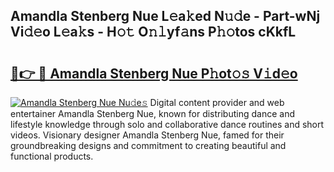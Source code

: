 ## Amandla Stenberg Nue L𝚎a𝚔ed N𝚞𝚍e - Part-wNj Vi𝚍𝚎o L𝚎a𝚔s - H𝚘𝚝 O𝚗𝚕yf𝚊ns P𝚑𝚘tos cKkfL

# <h2><a href="http://kf9wvto.oniu.top/?m=Amandla+Stenberg+Nue">🔗👉 🔴 Amandla Stenberg Nue P𝚑ot𝚘𝚜 V𝚒d𝚎o</a></h2>

[![Amandla Stenberg Nue Nu𝚍e𝚜](https://i.imgur.com/0qMVB7G.gif)](http://kf9wvto.oniu.top/?m=Amandla+Stenberg+Nue)
Digital content provider and web entertainer Amandla Stenberg Nue, known for distributing dance and lifestyle knowledge through solo and collaborative dance routines and short videos. Visionary designer Amandla Stenberg Nue, famed for their groundbreaking designs and commitment to creating beautiful and functional products.  

